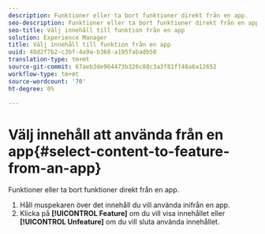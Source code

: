 ```yaml
---
description: Funktioner eller ta bort funktioner direkt från en app.
seo-description: Funktioner eller ta bort funktioner direkt från en app.
seo-title: Välj innehåll till funktion från en app
solution: Experience Manager
title: Välj innehåll till funktion från en app
uuid: 48d2f7b2-c3bf-4a9a-b368-a195fabadb50
translation-type: tm+mt
source-git-commit: 67aeb3de964473b326c88c3a3f81ff48a6a12652
workflow-type: tm+mt
source-wordcount: '70'
ht-degree: 0%

---
```



# Välj innehåll att använda från en app{#select-content-to-feature-from-an-app}

Funktioner eller ta bort funktioner direkt från en app.

1. Håll muspekaren över det innehåll du vill använda inifrån en app.
1. Klicka på **[!UICONTROL Feature]** om du vill visa innehållet eller **[!UICONTROL Unfeature]** om du vill sluta använda innehållet.
